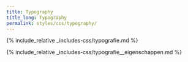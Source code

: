 ```yaml
---
title: Typography
title_long: Typography
permalink: styles/css/typography/
---
```


{% include_relative _includes-css/typografie.md %}

{% include_relative _includes-css/typografie__eigenschappen.md %}